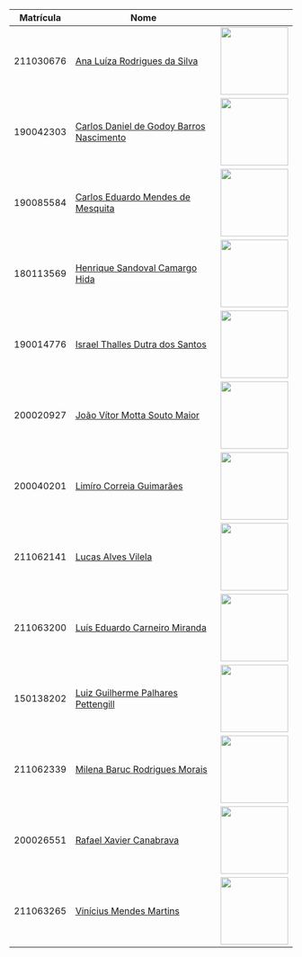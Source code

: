 | Matrícula   | Nome                                       |                                                                                          |
|-------------|--------------------------------------------|------------------------------------------------------------------------------------------|
| 211030676   | [Ana Luíza Rodrigues da Silva](https://github.com/analuizargds) | <img src="https://github.com/analuizargds.png" width="120px">                           |
| 190042303   | [Carlos Daniel de Godoy Barros Nascimento](https://github.com/CDGodoy) | <img src="https://github.com/CDGodoy.png" width="120px">                               |
| 190085584   | [Carlos Eduardo Mendes de Mesquita](https://github.com/CarlosEduardoMendesdeMesquita) | <img src="https://github.com/CarlosEduardoMendesdeMesquita.png" width="120px">           |
| 180113569   | [Henrique Sandoval Camargo Hida](https://github.com/HenriqueHida) | <img src="https://github.com/HenriqueHida.png" width="120px">                             |
| 190014776   | [Israel Thalles Dutra dos Santos](https://github.com/IsraelThalles) | <img src="https://github.com/IsraelThalles.png" width="120px">                           |
| 200020927   | [João Vítor Motta Souto Maior](https://github.com/Jvsoutomaior) | <img src="https://github.com/Jvsoutomaior.png" width="120px">                             |
| 200040201   | [Limíro Correia Guimarães](https://github.com/LimirioGuimaraes) | <img src="https://github.com/LimirioGuimaraes.png" width="120px">                         |
| 211062141   | [Lucas Alves Vilela](https://github.com/Lucas-AV) | <img src="https://github.com/Lucas-AV.png" width="120px">                                 |
| 211063200   | [Luís Eduardo Carneiro Miranda](https://github.com/LuisMiranda10) | <img src="https://github.com/LuisMiranda10.png" width="120px">                           |
| 150138202   | [Luiz Guilherme Palhares Pettengill](https://github.com/luizpettengill) | <img src="https://github.com/luizpettengill.png" width="120px">                         |
| 211062339   | [Milena Baruc Rodrigues Morais](https://github.com/MilenaBaruc) | <img src="https://github.com/MilenaBaruc.png" width="120px">                             |
| 200026551   | [Rafael Xavier Canabrava](https://github.com/rafaelxavierr) | <img src="https://github.com/rafaelxavierr.png" width="120px">                           |
| 211063265   | [Vinícius Mendes Martins](https://github.com/yabamiah) | <img src="https://github.com/yabamiah.png" width="120px">                                 |

